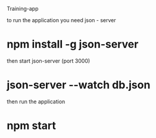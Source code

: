 Training-app

to run the application you need json - server

# npm install -g json-server

then start json-server (port 3000)

# json-server --watch db.json

then run the application

# npm start
